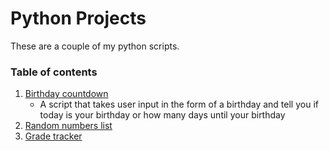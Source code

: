 # Python Projects

These are a couple of my python scripts.

### Table of contents
1. [Birthday countdown](https://github.com/TineshaErskine/python_coding/tree/master/birthday_countdown) 
    * A script that takes user input in the form of a birthday and tell you if today is your birthday or how many days until your birthday
2. [Random numbers list](https://github.com/TineshaErskine/python_coding/tree/master/random_numbers_list)
3. [Grade tracker](https://github.com/TineshaErskine/python_coding/tree/master/grade_tracker)


